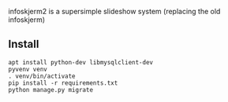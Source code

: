 infoskjerm2 is a supersimple slideshow system (replacing the old infoskjerm)

## Install

    apt install python-dev libmysqlclient-dev
    pyvenv venv
    . venv/bin/activate
    pip install -r requirements.txt
    python manage.py migrate